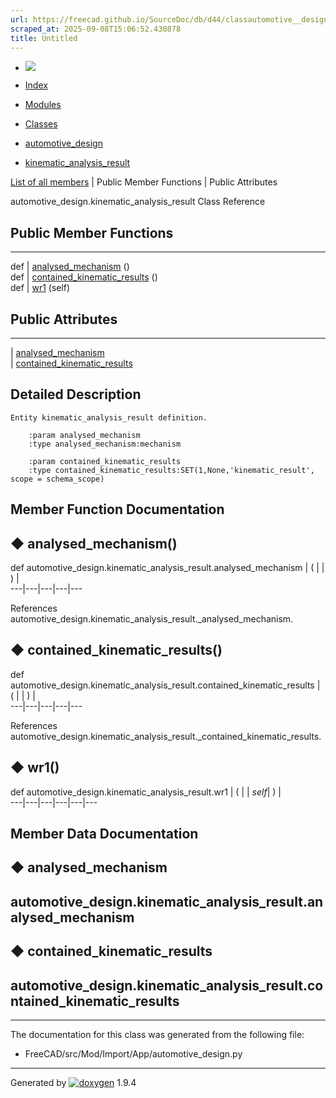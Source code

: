 ```yaml
---
url: https://freecad.github.io/SourceDoc/db/d44/classautomotive__design_1_1kinematic__analysis__result.html
scraped_at: 2025-09-08T15:06:52.430878
title: Untitled
---
```


  * [ ![](https://www.freecad.org/svg/logo-freecad.svg) ](https://freecadweb.org "FreeCAD")
  * [Index](../../index.html "Index")
  * [Modules](../../modules.html "Modules list")
  * [Classes](../../annotated.html "Annotated list")

  * [automotive_design](../../d4/ddf/namespaceautomotive__design.html)
  * [kinematic_analysis_result](../../db/d44/classautomotive__design_1_1kinematic__analysis__result.html)

[List of all members](../../d1/d16/classautomotive__design_1_1kinematic__analysis__result-members.html) | Public Member Functions | Public Attributes

automotive_design.kinematic_analysis_result Class Reference

##  Public Member Functions  
  
---  
def | [analysed_mechanism](../../db/d44/classautomotive__design_1_1kinematic__analysis__result.html#a03ce3c0fc1197a9358f6a7caf0d18283) ()  
def | [contained_kinematic_results](../../db/d44/classautomotive__design_1_1kinematic__analysis__result.html#aff0dff6257caaea693e512004d139d40) ()  
def | [wr1](../../db/d44/classautomotive__design_1_1kinematic__analysis__result.html#a6976c304f7d01c9e53d3acb60a5add89) (self)  
  
##  Public Attributes  
  
---  
|
[analysed_mechanism](../../db/d44/classautomotive__design_1_1kinematic__analysis__result.html#a72a5495000cfe0e402b3f0194ecfbf73)  
|
[contained_kinematic_results](../../db/d44/classautomotive__design_1_1kinematic__analysis__result.html#aea35cac515e3ed21565388c48e4231ef)  
  
## Detailed Description

    
    
    Entity kinematic_analysis_result definition.
    
        :param analysed_mechanism
        :type analysed_mechanism:mechanism
    
        :param contained_kinematic_results
        :type contained_kinematic_results:SET(1,None,'kinematic_result', scope = schema_scope)

## Member Function Documentation

## ◆ analysed_mechanism()

def automotive_design.kinematic_analysis_result.analysed_mechanism  | ( | | ) |   
---|---|---|---|---  
  
References automotive_design.kinematic_analysis_result._analysed_mechanism.

## ◆ contained_kinematic_results()

def automotive_design.kinematic_analysis_result.contained_kinematic_results  | ( | | ) |   
---|---|---|---|---  
  
References
automotive_design.kinematic_analysis_result._contained_kinematic_results.

## ◆ wr1()

def automotive_design.kinematic_analysis_result.wr1  | ( |  | _self_| ) |   
---|---|---|---|---|---  
  
## Member Data Documentation

## ◆ analysed_mechanism

automotive_design.kinematic_analysis_result.analysed_mechanism  
---  
  
## ◆ contained_kinematic_results

automotive_design.kinematic_analysis_result.contained_kinematic_results  
---  
  
* * *

The documentation for this class was generated from the following file:

  * FreeCAD/src/Mod/Import/App/automotive_design.py

* * *

Generated by
[![doxygen](../../doxygen.svg)](https://www.doxygen.org/index.html) 1.9.4

